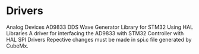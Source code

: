 # Drivers
Analog Devices AD9833 DDS Wave Generator Library for STM32 Using HAL Libraries
A driver for interfacing the AD9833 with STM32 Controller with HAL SPI Drivers
Repective changes must be made in spi.c file generated by CubeMx.
